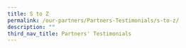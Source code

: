 ```yaml
---
title: S to Z
permalink: /our-partners/Partners-Testimonials/s-to-z/
description: ""
third_nav_title: Partners' Testimonials
---
```

